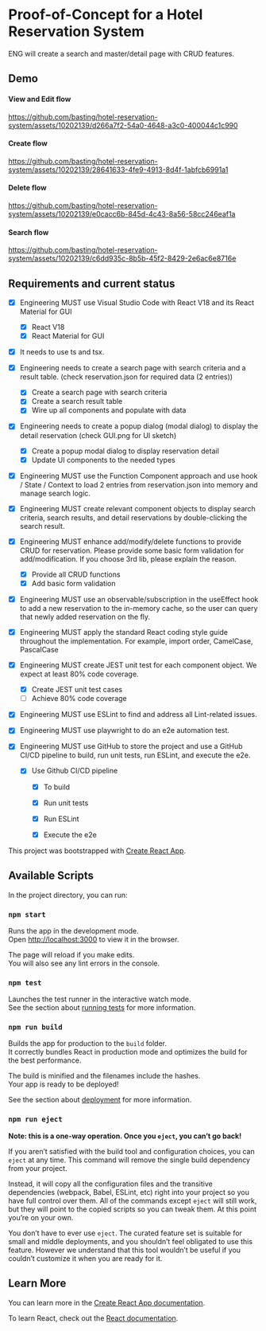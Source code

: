 # Proof-of-Concept for a Hotel Reservation System

ENG will create a search and master/detail page with CRUD features.

## Demo

#### View and Edit flow
https://github.com/basting/hotel-reservation-system/assets/10202139/d266a7f2-54a0-4648-a3c0-400044c1c990

#### Create flow
https://github.com/basting/hotel-reservation-system/assets/10202139/28641633-4fe9-4913-8d4f-1abfcb6991a1

#### Delete flow
https://github.com/basting/hotel-reservation-system/assets/10202139/e0cacc6b-845d-4c43-8a56-58cc246eaf1a

#### Search flow
https://github.com/basting/hotel-reservation-system/assets/10202139/c6dd935c-8b5b-45f2-8429-2e6ac6e8716e


## Requirements and current status

- [x] Engineering MUST use Visual Studio Code with React V18 and its React Material for GUI
    - [x] React V18
    - [x] React Material for GUI

- [x] It needs to use ts and tsx.

- [x] Engineering needs to create a search page with search criteria and a result table. (check reservation.json for required data (2 entries))
    - [x] Create a search page with search criteria
    - [x] Create a search result table
    - [x] Wire up all components and populate with data

- [x] Engineering needs to create a popup dialog (modal dialog) to display the detail reservation (check GUI.png for UI sketch)
    - [x] Create a popup modal dialog to display reservation detail
    - [x] Update UI components to the needed types

- [x] Engineering MUST use the Function Component approach and use hook / State / Context to load 2 entries from reservation.json into memory and manage search logic.

- [x] Engineering MUST create relevant component objects to display search criteria, search results, and detail reservations by double-clicking the search result.

- [x] Engineering MUST enhance add/modify/delete functions to provide CRUD for reservation. Please provide some basic form validation for add/modification.  If you choose 3rd lib, please explain the reason.
    - [x] Provide all CRUD functions
    - [x] Add basic form validation

- [x] Engineering MUST use an observable/subscription in the useEffect hook to add a new reservation to the in-memory cache, so the user can query that newly added reservation on the fly.

- [x] Engineering MUST apply the standard React coding style guide throughout the implementation. For example, import order, CamelCase, PascalCase

- [x] Engineering MUST create JEST unit test for each component object. We expect at least 80% code coverage.
    - [x] Create JEST unit test cases
    - [ ] Achieve 80% code coverage

- [x] Engineering MUST use ESLint to find and address all Lint-related issues.

- [x] Engineering MUST use playwright to do an e2e automation test.

- [x] Engineering MUST use GitHub to store the project and use a GitHub CI/CD pipeline to build, run unit tests, run ESLint, and execute the e2e.
    - [x] Use Github CI/CD pipeline
        - [x] To build
        - [x] Run unit tests
        - [x] Run ESLint
        - [x] Execute the e2e


This project was bootstrapped with [Create React App](https://github.com/facebook/create-react-app).

## Available Scripts

In the project directory, you can run:

### `npm start`

Runs the app in the development mode.\
Open [http://localhost:3000](http://localhost:3000) to view it in the browser.

The page will reload if you make edits.\
You will also see any lint errors in the console.

### `npm test`

Launches the test runner in the interactive watch mode.\
See the section about [running tests](https://facebook.github.io/create-react-app/docs/running-tests) for more information.

### `npm run build`

Builds the app for production to the `build` folder.\
It correctly bundles React in production mode and optimizes the build for the best performance.

The build is minified and the filenames include the hashes.\
Your app is ready to be deployed!

See the section about [deployment](https://facebook.github.io/create-react-app/docs/deployment) for more information.

### `npm run eject`

**Note: this is a one-way operation. Once you `eject`, you can’t go back!**

If you aren’t satisfied with the build tool and configuration choices, you can `eject` at any time. This command will remove the single build dependency from your project.

Instead, it will copy all the configuration files and the transitive dependencies (webpack, Babel, ESLint, etc) right into your project so you have full control over them. All of the commands except `eject` will still work, but they will point to the copied scripts so you can tweak them. At this point you’re on your own.

You don’t have to ever use `eject`. The curated feature set is suitable for small and middle deployments, and you shouldn’t feel obligated to use this feature. However we understand that this tool wouldn’t be useful if you couldn’t customize it when you are ready for it.

## Learn More

You can learn more in the [Create React App documentation](https://facebook.github.io/create-react-app/docs/getting-started).

To learn React, check out the [React documentation](https://reactjs.org/).
